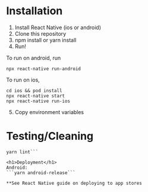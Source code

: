 <h1>Installation</h1>

1. Install React Native (ios or android)
2. Clone this repository
3. npm install or yarn install
4. Run!

To run on android, run
```
npx react-native run-android
```

To run on ios,
```
cd ios && pod install
npx react-native start
npx react-native run-ios
```

5. Copy environment variables

<h1>Testing/Cleaning</h1>

```yarn eslint-check
yarn lint```

<h1>Deployment</h1>
Android:
```yarn android-release```

**See React Native guide on deploying to app stores